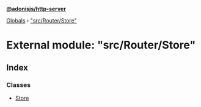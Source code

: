 **[@adonisjs/http-server](../README.md)**

[Globals](../README.md) › [&quot;src/Router/Store&quot;](_src_router_store_.md)

# External module: "src/Router/Store"

## Index

### Classes

* [Store](../classes/_src_router_store_.store.md)